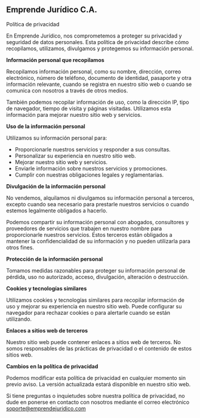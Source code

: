 ## Emprende Jurídico C.A.
Política de privacidad

En Emprende Jurídico, nos comprometemos a proteger su privacidad y seguridad de datos personales. Esta política de privacidad describe cómo recopilamos, utilizamos, divulgamos y protegemos su información personal.

**Información personal que recopilamos**

Recopilamos información personal, como su nombre, dirección, correo electrónico, número de teléfono, documento de identidad, pasaporte y otra información relevante, cuando se registra en nuestro sitio web o cuando se comunica con nosotros a través de otros medios.

También podemos recopilar información de uso, como la dirección IP, tipo de navegador, tiempo de visita y páginas visitadas. Utilizamos esta información para mejorar nuestro sitio web y servicios.

**Uso de la información personal**

Utilizamos su información personal para:

- Proporcionarle nuestros servicios y responder a sus consultas.
- Personalizar su experiencia en nuestro sitio web.
- Mejorar nuestro sitio web y servicios.
- Enviarle información sobre nuestros servicios y promociones.
- Cumplir con nuestras obligaciones legales y reglamentarias.

**Divulgación de la información personal**

No vendemos, alquilamos ni divulgamos su información personal a terceros, excepto cuando sea necesario para prestarle nuestros servicios o cuando estemos legalmente obligados a hacerlo.

Podemos compartir su información personal con abogados, consultores y proveedores de servicios que trabajen en nuestro nombre para proporcionarle nuestros servicios. Estos terceros están obligados a mantener la confidencialidad de su información y no pueden utilizarla para otros fines.

**Protección de la información personal**

Tomamos medidas razonables para proteger su información personal de pérdida, uso no autorizado, acceso, divulgación, alteración o destrucción.

**Cookies y tecnologías similares**

Utilizamos cookies y tecnologías similares para recopilar información de uso y mejorar su experiencia en nuestro sitio web. Puede configurar su navegador para rechazar cookies o para alertarle cuando se están utilizando.

**Enlaces a sitios web de terceros**

Nuestro sitio web puede contener enlaces a sitios web de terceros. No somos responsables de las prácticas de privacidad o el contenido de estos sitios web.

**Cambios en la política de privacidad**

Podemos modificar esta política de privacidad en cualquier momento sin previo aviso. La versión actualizada estará disponible en nuestro sitio web.

Si tiene preguntas o inquietudes sobre nuestra política de privacidad, no dude en ponerse en contacto con nosotros mediante el correo electrónico soporte@emprendejuridico.com
